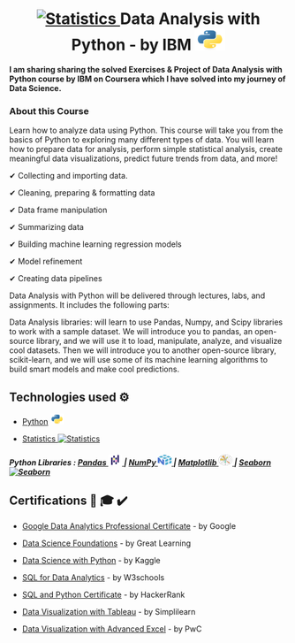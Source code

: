 <h1 align="center"> </a><a href="https://www.credly.com/badges/354576a0-b672-4245-8cad-82dc3f3df76f/public_url" target="_blank" rel="noreferrer"> <img src="https://raw.githubusercontent.com/mrankitgupta/66DaysOfData/c8c040f1c85d921db317152567f331354446286a/statistics-21.svg" alt="Statistics" width="55" height="40"/> </a> Data Analysis with Python - by IBM <a href="https://github.com/mrankitgupta/PythonLessons" target="_blank"> <img src="https://raw.githubusercontent.com/devicons/devicon/master/icons/python/python-original.svg" alt="python" width="55" height="40"/> </a> </h1>

**I am sharing sharing the solved Exercises & Project of Data Analysis with Python course by IBM on Coursera which I have solved into my journey of Data Science.** 

### About this Course

Learn how to analyze data using Python. This course will take you from the basics of Python to exploring many different types of data. You will learn how to prepare data for analysis, perform simple statistical analysis, create meaningful data visualizations, predict future trends from data, and more!

✔ Collecting and importing data.

✔ Cleaning, preparing & formatting data 

✔ Data frame manipulation 

✔ Summarizing data 

✔ Building machine learning regression models 

✔ Model refinement 

✔ Creating data pipelines 

Data Analysis with Python will be delivered through lectures, labs, and assignments. It includes the following parts:

Data Analysis libraries: will learn to use Pandas, Numpy, and Scipy libraries to work with a sample dataset. We will introduce you to pandas, an open-source library, and we will use it to load, manipulate, analyze, and visualize cool datasets. Then we will introduce you to another open-source library, scikit-learn, and we will use some of its machine learning algorithms to build smart models and make cool predictions.

## Technologies used ⚙️

* <a href="https://github.com/mrankitgupta/Python-Lessons">Python</a> <a href="https://github.com/mrankitgupta/Python-Lessons" target="_blank"> <img src="https://raw.githubusercontent.com/devicons/devicon/master/icons/python/python-original.svg" alt="python" width="25" height="20"/> </a>

* <a href="https://www.credly.com/badges/354576a0-b672-4245-8cad-82dc3f3df76f/public_url">Statistics</a><a href="https://www.credly.com/badges/354576a0-b672-4245-8cad-82dc3f3df76f/public_url" target="_blank" rel="noreferrer"> <img src="https://raw.githubusercontent.com/mrankitgupta/66DaysOfData/c8c040f1c85d921db317152567f331354446286a/statistics-21.svg" alt="Statistics" width="25" height="25"/> </a>

##### Python Libraries :  <a href="https://github.com/mrankitgupta/Kaggle-Pandas-Solved-Exercises">Pandas</a><a href="https://github.com/mrankitgupta/Kaggle-Pandas-Solved-Exercises" target="_blank" rel="noreferrer"> <img src="https://raw.githubusercontent.com/devicons/devicon/2ae2a900d2f041da66e950e4d48052658d850630/icons/pandas/pandas-original.svg" alt="pandas" width="25" height="20"/> </a> | <a href="https://numpy.org/">NumPy</a><a href="https://numpy.org/" target="_blank" rel="noreferrer"> <img src="https://raw.githubusercontent.com/mrankitgupta/mrankitgupta/2a582d085b324cff4917325112229027309ecae3/Numpy-logo.svg" alt="numpy" width="25" height="20"/> </a> | <a href="https://matplotlib.org/">Matplotlib</a><a href="https://matplotlib.org/" target="_blank" rel="noreferrer"> <img src="https://raw.githubusercontent.com/mrankitgupta/mrankitgupta/1331979c3208a15be2c2a6177ffc38ced3d6b434/Matplotlib_icon.svg" alt="matplotlib" width="25" height="20"/> </a> | <a href="https://seaborn.pydata.org">Seaborn</a><a href="https://seaborn.pydata.org" target="_blank" rel="noreferrer"> <img src="https://seaborn.pydata.org/_images/logo-mark-lightbg.svg" alt="Seaborn" width="25" height="20"/> </a> 


<h2 align="left">Certifications 📜 🎓 ✔️</h2>

- [Google Data Analytics Professional Certificate](https://www.credly.com/badges/d2e30cc0-ed5e-4b8b-a23f-2079eb853740/linked_in_profile) - by Google

- [Data Science Foundations](https://olympus1.mygreatlearning.com/course_certificate/HOBNRYZJ) - by Great Learning

- [Data Science with Python](https://www.kaggle.com/learn/certification/sahrul59/python) - by Kaggle

- [SQL for Data Analytics](https://www.w3profile.com/sahrul59) - by W3schools

- [SQL and Python Certificate](https://www.hackerrank.com/sahrul59) - by HackerRank

- [Data Visualization with Tableau](https://simpli-web.app.link/e/nVEkRMLUfxb) - by Simplilearn

- [Data Visualization with Advanced Excel](https://www.coursera.org/account/accomplishments/verify/M4NGRVVZS8MA) - by PwC
